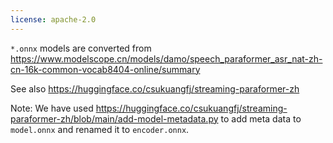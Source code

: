 ```yaml
---
license: apache-2.0
---
```


`*.onnx` models are converted from
https://www.modelscope.cn/models/damo/speech_paraformer_asr_nat-zh-cn-16k-common-vocab8404-online/summary

See also https://huggingface.co/csukuangfj/streaming-paraformer-zh

Note: We have used
https://huggingface.co/csukuangfj/streaming-paraformer-zh/blob/main/add-model-metadata.py
to add meta data to `model.onnx` and renamed it to `encoder.onnx`.
